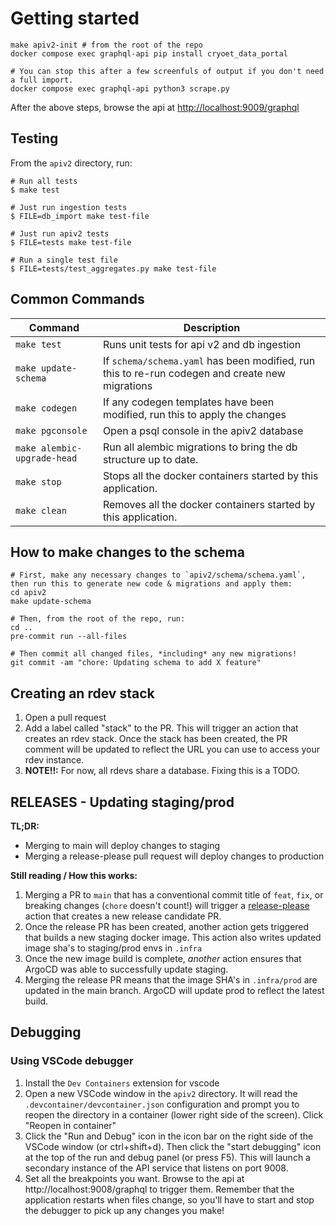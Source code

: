 # Getting started

```
make apiv2-init # from the root of the repo
docker compose exec graphql-api pip install cryoet_data_portal

# You can stop this after a few screenfuls of output if you don't need a full import.
docker compose exec graphql-api python3 scrape.py
```

After the above steps, browse the api at [http://localhost:9009/graphql](http://localhost:9009/graphql)

## Testing
From the `apiv2` directory, run:

```
# Run all tests
$ make test

# Just run ingestion tests
$ FILE=db_import make test-file 

# Just run apiv2 tests
$ FILE=tests make test-file 

# Run a single test file
$ FILE=tests/test_aggregates.py make test-file 
```

## Common Commands

| Command                         | Description                                                                                   |
|---------------------------------|-----------------------------------------------------------------------------------------------|
| `make test`                       | Runs unit tests for api v2 and db ingestion                                                   |
| `make update-schema`              | If `schema/schema.yaml` has been modified, run this to re-run codegen and create new migrations |
| `make codegen`                    | If any codegen templates have been modified, run this to apply the changes                    |
| `make pgconsole`                  | Open a psql console in the apiv2 database                                                     |
| `make alembic-upgrade-head`       | Run all alembic migrations to bring the db structure up to date.                              |
| `make stop`                       | Stops all the docker containers started by this application.                                  |
| `make clean`                      | Removes all the docker containers started by this application.                                |

## How to make changes to the schema
```
# First, make any necessary changes to `apiv2/schema/schema.yaml`, then run this to generate new code & migrations and apply them:
cd apiv2
make update-schema

# Then, from the root of the repo, run:
cd ..
pre-commit run --all-files

# Then commit all changed files, *including* any new migrations!
git commit -am "chore: Updating schema to add X feature"
```

## Creating an rdev stack
1. Open a pull request
2. Add a label called "stack" to the PR. This will trigger an action that creates an rdev stack. Once the stack has been created, the PR comment will be updated to reflect the URL you can use to access your rdev instance.
3. **NOTE!!:** For now, all rdevs share a database. Fixing this is a TODO.

## RELEASES - Updating staging/prod
**TL;DR:**
- Merging to main will deploy changes to staging
- Merging a release-please pull request will deploy changes to production

**Still reading / How this works:**
1. Merging a PR to `main` that has a conventional commit title of `feat`, `fix`, or breaking changes (`chore` doesn't count!) will trigger a [release-please](https://github.com/googleapis/release-please/) action that creates a new release candidate PR.
2. Once the release PR has been created, another action gets triggered that builds a new staging docker image. This action also writes updated image sha's to staging/prod envs in `.infra`
3. Once the new image build is complete, *another* action ensures that ArgoCD was able to successfully update staging.
4. Merging the release PR means that the image SHA's in `.infra/prod` are updated in the main branch. ArgoCD will update prod to reflect the latest build.

## Debugging

### Using VSCode debugger
1. Install the `Dev Containers` extension for vscode
2. Open a new VSCode window in the `apiv2` directory. It will read the `.devcontainer/devcontainer.json` configuration and prompt you to reopen the directory in a container (lower right side of the screen). Click "Reopen in container"
3. Click the "Run and Debug" icon in the icon bar on the right side of the VSCode window (or ctrl+shift+d). Then click the "start debugging" icon at the top of the run and debug panel (or press F5). This will launch a secondary instance of the API service that listens on port 9008.
4. Set all the breakpoints you want. Browse to the api at http://localhost:9008/graphql to trigger them. Remember that the application restarts when files change, so you'll have to start and stop the debugger to pick up any changes you make!
